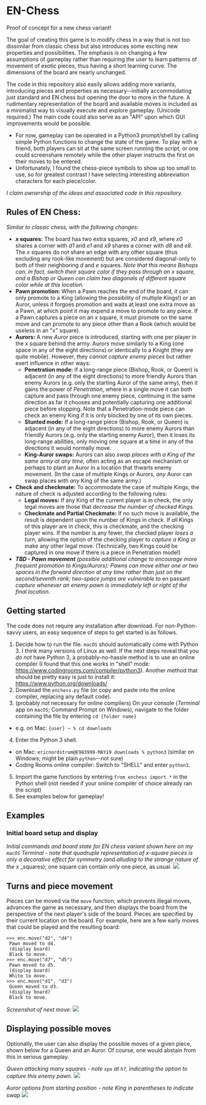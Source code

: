 # EN-Chess
Proof of concept for a new chess variant!

The goal of creating this game is to modify chess in a way that is not too dissimilar from classic chess but also introduces some exciting new properties and possibilities. The emphasis is on changing a few assumptions of gameplay rather than requiring the user to learn patterns of movement of exotic pieces, thus having a short learning curve. The dimensions of the board are nearly unchanged.

The code in this repository also easily allows adding more variants, introducing pieces and properties as necessary--initially accommodating just standard and EN chess but opening the door to more in the future. A rudimentary representation of the board and available moves is included as a minimalist way to visually execute and explore gameplay. (Unicode required.) The main code could also serve as an "API" upon which GUI improvements would be possible.
  * For now, gameplay can be operated in a Python3 prompt/shell by calling simple Python functions to change the state of the game. To play with a friend, both players can sit at the same screen running the script, or one could screenshare remotely while the other player instructs the first on their moves to be entered.
  * Unfortunately, I found the chess-piece symbols to show up too small to use, so for greatest contrast I have selecting interesting abbreviation characters for each piece/color.

_I claim ownership of the ideas and associated code in this repository._

## Rules of EN Chess:
_Similar to classic chess, with the following changes:_
* **_x_ squares:** The board has two extra squares, _x0_ and _x9_, where _x0_ shares a corner with _d1_ and _e1_ and _x9_ shares a corner with _d8_ and _e8_. The _x_ squares do not share an edge with any other square (thus excluding any rook-like movement) but are considered diagonal-only to both of their neighboring _d_ and _e_ squares. _Note that this means Bishops can, in fact, switch their square color if they pass through an x square, and a Bishop or Queen can claim two diagonals of different square color while at this location._
* **Pawn promotion:** When a Pawn reaches the end of the board, it can only promote to a King (allowing the possibility of multiple Kings!) or an Auror, unless it forgoes promotion and waits at least one extra move as a Pawn, at which point it may expend a move to promote to any piece. If a Pawn captures a piece on an _x_ square, it must promote on the same move and can promote to any piece other than a Rook (which would be useless in an "x" square).
* **Aurors:** A new _Auror_ piece is introduced, starting with one per player in the _x_ square behind the army. Aurors move similarly to a King (one space in any of the eight directions) or identically to a Knight (they are quite mobile). However, they _cannot capture enemy pieces_ but rather exert influence in other ways:
  * **Penetration mode:** If a long-range piece (Bishop, Rook, or Queen) is adjacent (in any of the eight directions) to more friendly Aurors than enemy Aurors (e.g. only the starting Auror of the same army), then it gains the power of _Penetration_, where in a single move it can both capture and pass through one enemy piece, continuing in the same direction as far it chooses and potentially capturing one additional piece before stopping. Note that a Penetration-mode piece can check an enemy King if it is only blocked by one of its own pieces.
  * **Stunted mode:** If a long-range piece (Bishop, Rook, or Queen) is adjacent (in any of the eight directions) to more enemy Aurors than friendly Aurors (e.g. only the starting enemy Auror), then it loses its long-range abilities, only moving one square at a time in any of the directions it would normally move.
  * **King-Auror swaps:** Aurors can also _swap places with a King of the same army at any time_, often acting as an escape mechanism or perhaps to plant an Auror in a location that thwarts enemy movement. (In the case of multiple Kings or Aurors, _any_ Auror can swap places with _any_ King of the same army.)
* **Check and checkmate:** To accommodate the case of multiple Kings, the nature of check is adjusted according to the following rules:
  * **Legal moves:** If any King of the current player is in check, the only legal moves are those that _decrease the number of checked Kings_.
  * **Checkmate and Partial Checkmate:** If no such move is available, the result is dependent upon the number of Kings in check. If _all_ Kings of this player are in check, this is checkmate, and the checking player wins. If the number is any fewer, the checked player _loses a turn_, allowing the option of the checking player to _capture a King_ or make any other legal move. (Technically, two Kings could be captured in one move if there is a piece in Penetration mode!)
* _**TBD - Pawn movement** (possible additional change to encourage more frequent promotion to Kings/Aurors): Pawns can move either one or two spaces in the forward direction at any time rather than just on the second/seventh rank; two-space jumps are vulnerable to_ en passant _capture whenever an enemy pawn is immediately left or right of the final location._

## Getting started
The code does not require any installation after download. For non-Python-savvy users, an easy sequence of steps to get started is as follows.

1. Decide how to run the file. `macOS` should automatically come with Python 3. I think many versions of Linux as well. If the next steps reveal that you _do not_ have Python 3, a probably-no-hassle method is to use an online compiler (I found that this one works in "shell" mode: https://www.codingrooms.com/compiler/python3). Another method that should be pretty easy is just to install it: https://www.python.org/downloads/
2. Download the `enchess.py` file (or copy and paste into the online compiler, replacing any default code).
3. (probably not necessary for online compilers) On your console (_Terminal_ app on `macOS`; Command Prompt on Windows), navigate to the folder containing the file by entering `cd {folder name}`
  * e.g. on Mac: `{user} ~ % cd downloads`
4. Enter the Python 3 shell.
  * on Mac: `ericnordstrom@E983999-MAY19 downloads % python3` (similar on Windows; might be plain `python`--not sure)
  * Coding Rooms online compiler: Switch to "SHELL" and enter `python3`.
5. Import the game functions by entering `from enchess import *` in the Python shell (not needed if your online compiler of choice already ran the script)
6. See examples below for gameplay!

## Examples
### Initial board setup and display
_Initial commands and board state for EN chess variant shown here on my `macOS` Terminal - note that quadruple representation of x-square pieces is only a decorative effect for symmetry (and alluding to the strange nature of the_ x _squares); one square can contain only one piece, as usual.
![](en-chess-example.jpg)

## Turns and piece movement
Pieces can be moved via the `move` function, which prevents illegal moves, advances the game as necessary, and then displays the board from the perspective of the next player's side of the board. Pieces are specified by their current location on the board. For example, here are a few early moves that could be played and the resulting board:
```
>>> enc.move("d2", "d4")
 Pawn moved to d4.
 (display board)
 Black to move.
>>> enc.move("d7", "d5")
 Pawn moved to d5.
 (display board)
 White to move.
>>> enc.move("d1", "d3")
 Queen moved to d3.
 (display board)
 Black to move.
```
_Screenshot of next move:_
![](en-chess-few-moves-later.jpg)

## Displaying possible moves
Optionally, the user can also display the possible moves of a given piece, shown below for a Queen and an Auror. Of course, one would abstain from this in serious gameplay.

_Queen attacking many squares - note `xpx` at `h7`, indicating the option to capture this enemy pawn._
![](en-chess-queen-possible-moves.jpg)

_Auror options from starting position - note King in parentheses to indicate swap_
![](en-chess-auror-possible-moves.jpg)
